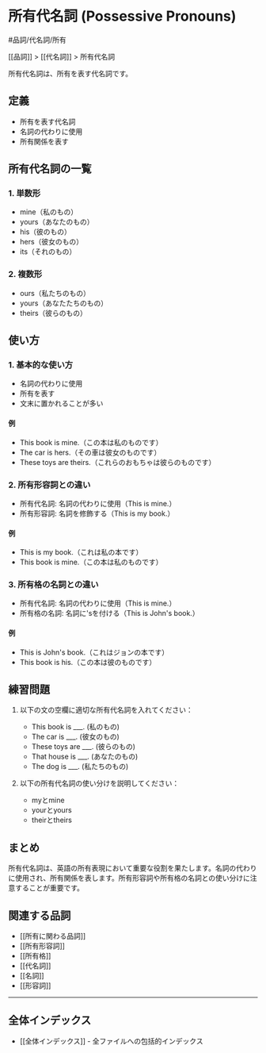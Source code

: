 ﻿# 所有代名詞 (Possessive Pronouns)

#品詞/代名詞/所有

[[品詞]] > [[代名詞]] > 所有代名詞

所有代名詞は、所有を表す代名詞です。

## 定義
- 所有を表す代名詞
- 名詞の代わりに使用
- 所有関係を表す

## 所有代名詞の一覧

### 1. 単数形
- mine（私のもの）
- yours（あなたのもの）
- his（彼のもの）
- hers（彼女のもの）
- its（それのもの）

### 2. 複数形
- ours（私たちのもの）
- yours（あなたたちのもの）
- theirs（彼らのもの）

## 使い方

### 1. 基本的な使い方
- 名詞の代わりに使用
- 所有を表す
- 文末に置かれることが多い

#### 例
- This book is mine.（この本は私のものです）
- The car is hers.（その車は彼女のものです）
- These toys are theirs.（これらのおもちゃは彼らのものです）

### 2. 所有形容詞との違い
- 所有代名詞: 名詞の代わりに使用（This is mine.）
- 所有形容詞: 名詞を修飾する（This is my book.）

#### 例
- This is my book.（これは私の本です）
- This book is mine.（この本は私のものです）

### 3. 所有格の名詞との違い
- 所有代名詞: 名詞の代わりに使用（This is mine.）
- 所有格の名詞: 名詞に'sを付ける（This is John's book.）

#### 例
- This is John's book.（これはジョンの本です）
- This book is his.（この本は彼のものです）

## 練習問題
1. 以下の文の空欄に適切な所有代名詞を入れてください：
   - This book is ___. (私のもの)
   - The car is ___. (彼女のもの)
   - These toys are ___. (彼らのもの)
   - That house is ___. (あなたのもの)
   - The dog is ___. (私たちのもの)

2. 以下の所有代名詞の使い分けを説明してください：
   - myとmine
   - yourとyours
   - theirとtheirs

## まとめ
所有代名詞は、英語の所有表現において重要な役割を果たします。名詞の代わりに使用され、所有関係を表します。所有形容詞や所有格の名詞との使い分けに注意することが重要です。

## 関連する品詞
- [[所有に関わる品詞]]
- [[所有形容詞]]
- [[所有格]]
- [[代名詞]]
- [[名詞]]
- [[形容詞]]

---

## 全体インデックス
- [[全体インデックス]] - 全ファイルへの包括的インデックス 